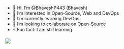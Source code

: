<ul>
<li>👋 Hi, I’m @BhaveshP443 (Bhavesh)</li>
<li> 👀 I’m interested in Open-Source, Web and DevOps</li>
<li> 🌱 I’m currently learning DevOps</li>
<li> 💞️ I’m looking to collaborate on Open-Source </li>
<!-- <li> 📫 How to reach me: ................</li> -->
<li> ⚡ Fun fact: I am still learning </li>

</ul> 
<img src = 'https://github.com/iItachiUchiha/iItachiUchiha/assets/132689237/ec89d9be-ef53-429b-af22-c6a3057de4c0' />


